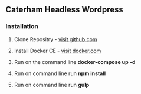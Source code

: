 ## Caterham Headless Wordpress

### Installation

1. Clone Repositry - [visit github.com](https://github.com/kodemonki/HeadlessWordpress)
2. Install Docker CE - [visit docker.com](https://www.docker.com/)
3. Run on the command line **docker-compose up -d**


1. Run on command line run **npm install**
2. Run on command line run **gulp**



